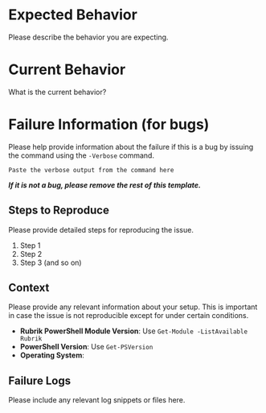 # Expected Behavior

Please describe the behavior you are expecting.

# Current Behavior

What is the current behavior?

# Failure Information (for bugs)

Please help provide information about the failure if this is a bug by issuing the command using the `-Verbose` command.

```
Paste the verbose output from the command here
```

**_If it is not a bug, please remove the rest of this template._**

## Steps to Reproduce

Please provide detailed steps for reproducing the issue.

1. Step 1
1. Step 2
1. Step 3 (and so on)

## Context

Please provide any relevant information about your setup. This is important in case the issue is not reproducible except for under certain conditions.

* **Rubrik PowerShell Module Version**: Use `Get-Module -ListAvailable Rubrik`
* **PowerShell Version**: Use `Get-PSVersion`
* **Operating System**:

## Failure Logs

Please include any relevant log snippets or files here.
